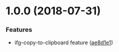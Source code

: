 <a name="1.0.0"></a>
# 1.0.0 (2018-07-31)


### Features

* ifg-copy-to-clipboard feature ([ae8d1e1](https://github.com/ifeelgoods/ifg-copy-to-clipboard/commit/ae8d1e1))




